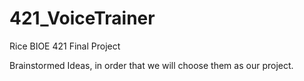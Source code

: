 # 421_VoiceTrainer
Rice BIOE 421 Final Project

Brainstormed Ideas, in order that we will choose them as our project.
